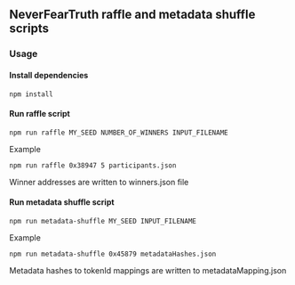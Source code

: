 ## NeverFearTruth raffle and metadata shuffle scripts

### Usage

#### Install dependencies

`npm install`

#### Run raffle script

`npm run raffle MY_SEED NUMBER_OF_WINNERS INPUT_FILENAME`

Example

`npm run raffle 0x38947 5 participants.json`

Winner addresses are written to winners.json file

#### Run metadata shuffle script

`npm run metadata-shuffle MY_SEED INPUT_FILENAME`

Example

`npm run metadata-shuffle 0x45879 metadataHashes.json`

Metadata hashes to tokenId mappings are written to metadataMapping.json
